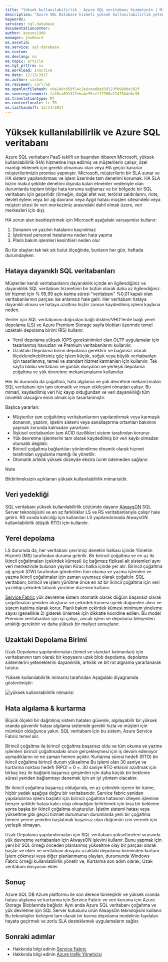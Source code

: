 ```yaml
---
title: "Yüksek kullanılabilirlik - Azure SQL veritabanı hizmetinin | Microsoft Docs"
description: "Azure SQL Database hizmeti yüksek kullanılabilirlik yetenekleri ve özellikleri hakkında bilgi edinin"
keywords: 
services: sql-database
documentationcenter: 
author: anosov1960
manager: jhubbard
ms.assetid: 
ms.service: sql-database
ms.custom: 
ms.devlang: na
ms.topic: article
ms.tgt_pltfrm: na
ms.workload: Inactive
ms.date: 12/13/2017
ms.author: sashan
ms.reviewer: carlrab
ms.openlocfilehash: c0a140c959f14c2e8ceaddad5d323f0900be5d2f
ms.sourcegitcommit: fa28ca091317eba4e55cef17766e72475bdd4c96
ms.translationtype: MT
ms.contentlocale: tr-TR
ms.lasthandoff: 12/14/2017
---
```

# <a name="high-availability-and-azure-sql-database"></a>Yüksek kullanılabilirlik ve Azure SQL veritabanı
Azure SQL veritabanı PaaS teklifi en başından itibaren Microsoft, yüksek kullanılabilirlik (HA) hizmetine inşa edilmiş ve müşterilerin çalışır, özel mantığı eklemek için gerekli olmaması olan veya HA geçici kararlar müşterilerimizin promise yapmıştır. Microsoft, müşterilerin bir SLA sunar ve HA sistem yapılandırması ve işlem üzerinde tam denetimi korumak. HA SLA bizim makul şekilde denetimi dışında kalan etmenler nedeniyle olan durumlarda toplam bölge hata koruma sağlamaz ve bir bölgede bir SQL veritabanı için geçerlidir (örneğin, doğal afet war, terörist saldırılarını, riots, devlet eylem veya bir ağ davranır veya Aygıt hatası müşteri sitesindeki veya müşteri sitesi ile veri merkezimiz arasındaki dahil olmak üzere, veri merkezleri için dış).

HA sorun alan basitleştirmek için Microsoft aşağıdaki varsayımlar kullanır:
1.  Donanım ve yazılım hatalarını kaçınılmaz
2.  İşletimsel personel hatalarına neden hata yapma
3.  Planlı bakım işlemleri kesintileri neden olur 

Bu tür olayları tek tek sık bulut ölçeğinde, bunların her gün, haftada durumdayken. 

## <a name="fault-tolerant-sql-databases"></a>Hataya dayanıklı SQL veritabanları
Müşteriler kendi veritabanlarını dayanıklılık içinde en ilgilendiğiniz ve dayanıklılık SQL veritabanı hizmetinin bir bütün olarak daha az ilgilendiğiniz. bir hizmet için % 99,99 açık kalma süresi "veritabanı" %0,01 kapalı olan veritabanlarının parçası ise anlamsız hale gelir. Her veritabanı hataya dayanıklı olması ve hataya azaltma hiçbir zaman kaydedilmiş işlemi kaybına neden. 

Veriler için SQL veritabanını doğrudan bağlı diskler/VHD'lerde bağlı yerel depolama (LS) ve Azure Premium Storage sayfa blobları üzerinde temel uzaktaki depolama birimi (RS) kullanır. 
- Yerel depolama yüksek IOPS gereksinimleri olan OLTP uygulamalar için tasarlanmış havuzları ve Premium veritabanlarını kullanılır. 
- Uzaktaki Depolama birimi depolama gerektirir ve bağımsız olarak ölçeklendirebilirsiniz güç işlem küçük, soğuk veya büyük veritabanları için tasarlanmış, temel ve standart hizmet katmanları için kullanılır. Tek sayfa blobu veritabanı ve günlük dosyaları ve yerleşik depolama çoğaltma ve yük devretme mekanizmalarını kullanırlar.

Her iki durumda da çoğaltma, hata algılama ve yük devretme mekanizmaları SQL veritabanı için tam otomatik ve insan etkileşimi olmadan çalışır. Bu mimari, kaydedilmiş veri hiç kayıp olduğundan ve veri dayanıklılığı tüm öncelikli olacağını emin olmak için tasarlanmıştır.

Başlıca yararları:
- Müşteriler tam çoğaltılmış veritabanlarının yapılandırmak veya karmaşık donanım, yazılım, işletim sistemi veya sanallaştırma ortamları bakımını yapmak zorunda kalmadan yararlanır.
- İlişkisel veritabanları tam ACID özellikleri sistem tarafından korunur.
- Yük devretme işlemlerini tam olarak kaydedilmiş bir veri kaybı olmadan otomatik değildir.
- Birincil çoğaltma bağlantıları yönlendirme dinamik olarak hizmet tarafından uygulama mantığı ile yönetilir.
- Otomatik artıklık yüksek düzeyde ekstra ücret ödemeden sağlanır.

> [!NOTE]
> Bildirilmeksizin açıklanan yüksek kullanılabilirlik mimarisidir. 

## <a name="data-redundancy"></a>Veri yedekliği

SQL veritabanı yüksek kullanılabilirlik çözümde dayanır [AlwaysON](/sql/database-engine/availability-groups/windows/always-on-availability-groups-sql-server) SQL Server teknolojisini ve en az farklılıklar LS ve RS veritabanlarıyla çalışır hale getirir. RS sırada kalıcılığı için kullanılan LS yapılandırmada AlwaysON kullanılabilirlik (düşük RTO) için kullanılır. 

## <a name="local-storage"></a>Yerel depolama

LS durumda da, her veritabanı çevrimiçi denetim halkası içinde Yönetim Hizmeti (MS) tarafından duruma getirilir. Bir birincil çoğaltma ve en az iki ikincil çoğaltmaları (çekirdek kümesi) üç bağımsız fiziksel alt sistemleri aynı veri merkezinde bulunan yayılan Kiracı halka içinde yer alır. Birincil çoğaltma ağ geçidi (GW) tarafından gönderilen tüm okuma ve yazma işlemleri ve yazma ikincil çoğaltmalar için zaman uyumsuz olarak çoğaltılır. SQL veritabanı, birincil ve işlem yürütme önce en az bir ikincil çoğaltma için veri yazıldığı çekirdek tabanlı yürütme düzenini kullanır.

[Service Fabric](/azure/service-fabric/service-fabric-overview.md) yük devretme sistem otomatik olarak düğüm başarısız olarak çoğaltmaları yeniden oluşturur ve çekirdek kümesi üyelik düğümleri alınır ve sistem katılma olarak korur. Planlı bakım çekirdek kümesi minimum yineleme sayısı (genellikle 2) giderek önlemek için dikkatle koordine edilen. Bu model Premium veritabanları için iyi çalışır, ancak işlem ve depolama bileşenleri artıklığı gerektirir ve daha yüksek bir maliyet sonuçlanır.

## <a name="remote-storage"></a>Uzaktaki Depolama Birimi

Uzak Depolama yapılandırmaları (temel ve standart katmanları) için veritabanının tam olarak bir kopyasını uzak blob depolama, depolama sistemlerini yeteneklerini dayanıklılık, artıklık ve bit rot algılama yararlanarak tutulur. 

Yüksek kullanılabilirlik mimarisi tarafından Aşağıdaki diyagramda gösterilmiştir:
 
![yüksek kullanılabilirlik mimarisi](./media/sql-database-high-availability/high-availability-architecture.png)

## <a name="failure-detection--recovery"></a>Hata algılama & kurtarma 
Büyük ölçekli bir dağıtılmış sistem hataları güvenle, algılayabilir bir yüksek oranda güvenilir hatası algılama sistemde gerekli hızla ve müşteri için mümkün olduğunca yakın. SQL veritabanı için bu sistem, Azure Service Fabric temel alır. 

Birincil çoğaltma ile birincil çoğaltma başarısız oldu ve tüm okuma ve yazma işlemleri birincil çoğaltmadaki önce gerçekleşmesi için iş devam edemiyor açmadıklarını ve ne zaman hemen açıktır. Kurtarma süresi hedefi (RTO) bir ikincil çoğaltma birincil durum yükseltme Bu işlemi olan 30 saniye ve kurtarma noktası hedefi (RPO) = 0 =. 30 saniye RTO etkisini azaltmak için birkaç kez ile bağlantı başarısız girişimleri için daha küçük bir bekleme süresi yeniden bağlanmayı denemek için en iyi yöntem olacaktır.

Bir ikincil çoğaltma başarısız olduğunda, en az çekirdek-içeren bir küme, hiçbir yedek aşağıya doğru bir veritabanıdır. Service fabric yeniden yapılandırma işlemi başlatır için birincil çoğaltma hatasının izleyen işlemine benzer şekilde hatası kalıcı olup olmadığını belirlemek için kısa bir bekleme sonra başka bir ikincil çoğaltma oluşturulur. İşletim sistemi hatası veya yükseltme gibi geçici hizmet durumunun durumlarda yeni bir çoğaltma hemen yerine yeniden başlatmak başarısız olan düğümün izin vermek için yerleşik olmayan. 

Uzak Depolama yapılandırmaları için SQL veritabanı yükseltmeleri sırasında yük devretme veritabanları için AlwaysON işlevini kullanır. Bunu yapmak için yeni bir SQL örneği önceden planlanmış yükseltme olay bir parçası olarak başlar ve ekler ve veritabanı dosyası uzaktaki depolama biriminden kurtarır. İşlem çökmesi veya diğer planlanmamış olayları, durumunda Windows Fabric örneği kullanılabilirlik yönetir ve, Kurtarma son adım olarak, Uzak veritabanı dosyasını ekler.

## <a name="conclusion"></a>Sonuç
Azure SQL DB Azure platformu ile son derece tümleşiktir ve yüksek oranda hatası algılama ve kurtarma için Service Fabric ve veri koruma için Azure Storage Bloblarında bağlıdır. Aynı anda Azure SQL veritabanı çoğaltma ve yük devretme için SQL Server kutusunu ürün AlwaysOn teknolojisini kullanır. Bu teknolojiler birleşimi tam olarak bir karma depolama modelinin faydaları hayata geçirmek ve zorlu SLA desteklemek uygulamaların sağlar. 

## <a name="next-steps"></a>Sonraki adımlar

- Hakkında bilgi edinin [Service Fabric](/azure/service-fabric/service-fabric-overview.md)
- Hakkında bilgi edinin [Azure trafik Yöneticisi](/traffic-manager/traffic-manager-overview.md) 
